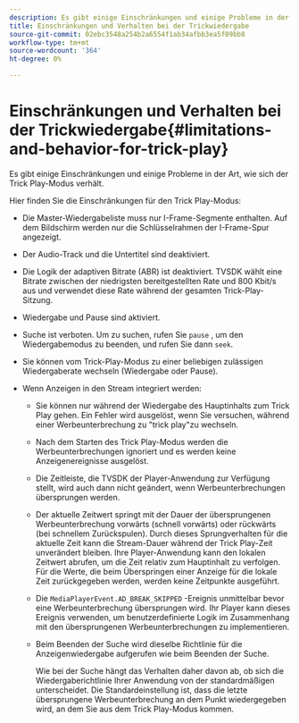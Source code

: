 ```yaml
---
description: Es gibt einige Einschränkungen und einige Probleme in der Art, wie sich der Trick Play-Modus verhält.
title: Einschränkungen und Verhalten bei der Trickwiedergabe
source-git-commit: 02ebc3548a254b2a6554f1ab34afbb3ea5f09bb8
workflow-type: tm+mt
source-wordcount: '364'
ht-degree: 0%

---
```


# Einschränkungen und Verhalten bei der Trickwiedergabe{#limitations-and-behavior-for-trick-play}

Es gibt einige Einschränkungen und einige Probleme in der Art, wie sich der Trick Play-Modus verhält.

<!--<a id="section_8B88E281A0FA4661B4C2C70A0ABED57C"></a>-->

Hier finden Sie die Einschränkungen für den Trick Play-Modus:

* Die Master-Wiedergabeliste muss nur I-Frame-Segmente enthalten. Auf dem Bildschirm werden nur die Schlüsselrahmen der I-Frame-Spur angezeigt.
* Der Audio-Track und die Untertitel sind deaktiviert.
* Die Logik der adaptiven Bitrate (ABR) ist deaktiviert. TVSDK wählt eine Bitrate zwischen der niedrigsten bereitgestellten Rate und 800 Kbit/s aus und verwendet diese Rate während der gesamten Trick-Play-Sitzung.
* Wiedergabe und Pause sind aktiviert.
* Suche ist verboten. Um zu suchen, rufen Sie `pause` , um den Wiedergabemodus zu beenden, und rufen Sie dann `seek`.

* Sie können vom Trick-Play-Modus zu einer beliebigen zulässigen Wiedergaberate wechseln (Wiedergabe oder Pause).
* Wenn Anzeigen in den Stream integriert werden:

   * Sie können nur während der Wiedergabe des Hauptinhalts zum Trick Play gehen. Ein Fehler wird ausgelöst, wenn Sie versuchen, während einer Werbeunterbrechung zu &quot;trick play&quot;zu wechseln.
   * Nach dem Starten des Trick Play-Modus werden die Werbeunterbrechungen ignoriert und es werden keine Anzeigenereignisse ausgelöst.
   * Die Zeitleiste, die TVSDK der Player-Anwendung zur Verfügung stellt, wird auch dann nicht geändert, wenn Werbeunterbrechungen übersprungen werden.
   * Der aktuelle Zeitwert springt mit der Dauer der übersprungenen Werbeunterbrechung vorwärts (schnell vorwärts) oder rückwärts (bei schnellem Zurückspulen). Durch dieses Sprungverhalten für die aktuelle Zeit kann die Stream-Dauer während der Trick Play-Zeit unverändert bleiben. Ihre Player-Anwendung kann den lokalen Zeitwert abrufen, um die Zeit relativ zum Hauptinhalt zu verfolgen. Für die Werte, die beim Überspringen einer Anzeige für die lokale Zeit zurückgegeben werden, werden keine Zeitpunkte ausgeführt.
   * Die `MediaPlayerEvent.AD_BREAK_SKIPPED` -Ereignis unmittelbar bevor eine Werbeunterbrechung übersprungen wird. Ihr Player kann dieses Ereignis verwenden, um benutzerdefinierte Logik im Zusammenhang mit den übersprungenen Werbeunterbrechungen zu implementieren.
   * Beim Beenden der Suche wird dieselbe Richtlinie für die Anzeigenwiedergabe aufgerufen wie beim Beenden der Suche.

     Wie bei der Suche hängt das Verhalten daher davon ab, ob sich die Wiedergaberichtlinie Ihrer Anwendung von der standardmäßigen unterscheidet. Die Standardeinstellung ist, dass die letzte übersprungene Werbeunterbrechung an dem Punkt wiedergegeben wird, an dem Sie aus dem Trick Play-Modus kommen.
